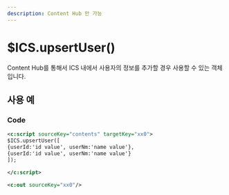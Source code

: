 ```yaml
---
description: Content Hub 만 가능
---
```


# $ICS.upsertUser()

Content Hub를 통해서 ICS 내에서 사용자의 정보를 추가할 경우 사용할 수 있는 객체입니다.

## 사용 예

### Code

```xml
<c:script sourceKey="contents" targetKey="xx0">
$ICS.upsertUser([
{userId:'id value', userNm:'name value'},
{userId:'id value', userNm:'name value'}
]);

</c:script>

<c:out sourceKey="xx0"/>
```
